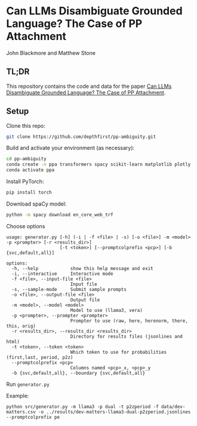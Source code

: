 # Can LLMs Disambiguate Grounded Language? The Case of PP Attachment
John Blackmore and Matthew Stone

## TL;DR
This repository contains the code and data for the paper [Can LLMs Disambiguate Grounded Language? The Case of PP Attachment](https://ranlp.org/ranlp2025/index.php/accepted-papers/). 

## Setup
Clone this repo:
```sh
git clone https://github.com/depthfirst/pp-ambiguity.git
```
Build and activate your environment (as necessary):
```sh
cd pp-ambiguity
conda create -n ppa transformers spacy scikit-learn matplotlib plotly
conda activate ppa
```
Install PyTorch:
```sh
pip install torch
```

Download spaCy model:
```sh
python -m spacy download en_core_web_trf
```

Choose options
```
usage: generator.py [-h] (-i | -f <file> | -s) [-o <file>] -m <model> -p <prompter> [-r <results_dir>]
                    [-t <token>] [--promptcolprefix <pcp>] [-b {svc,default,all}]

options:
  -h, --help            show this help message and exit
  -i, --interactive     Interactive mode
  -f <file>, --input-file <file>
                        Input file
  -s, --sample-mode     Submit sample prompts
  -o <file>, --output-file <file>
                        Output file
  -m <model>, --model <model>
                        Model to use (llama3, vera)
  -p <prompter>, --prompter <prompter>
                        Prompter to use (raw, here, herenorm, there, this, orig)
  -r <results_dir>, --results_dir <results_dir>
                        Directory for results files (jsonlines and html)
  -t <token>, --token <token>
                        Which token to use for probabilities (first,last, period, p2z)
  --promptcolprefix <pcp>
                        Columns named <pcp>_x, <pcp>_y
  -b {svc,default,all}, --boundary {svc,default,all}
```

Run ```generator.py```

Example:
```
python src/generator.py -m llama3 -p dual -t p2zperiod -f data/dev-matters.csv -o ../results/dev-matters-llama3-dual-p2zperiod.jsonlines --promptcolprefix pe
```

